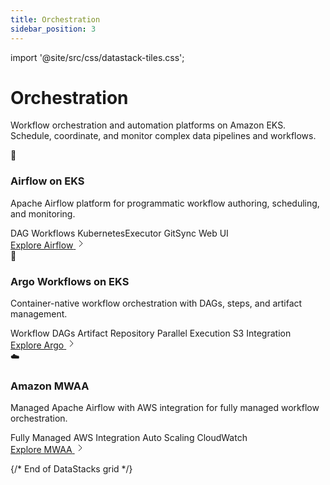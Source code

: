 ```yaml
---
title: Orchestration
sidebar_position: 3
---
```


import '@site/src/css/datastack-tiles.css';

# Orchestration

Workflow orchestration and automation platforms on Amazon EKS. Schedule, coordinate, and monitor complex data pipelines and workflows.

<div className="datastacks-grid">

<div className="datastack-card">
<div className="datastack-header">
<div className="datastack-icon">🔄</div>
<div className="datastack-content">
<h3>Airflow on EKS</h3>
<p className="datastack-description">Apache Airflow platform for programmatic workflow authoring, scheduling, and monitoring.</p>
</div>
</div>
<div className="datastack-features">
<span className="feature-tag">DAG Workflows</span>
<span className="feature-tag">KubernetesExecutor</span>
<span className="feature-tag">GitSync</span>
<span className="feature-tag">Web UI</span>
</div>
<div className="datastack-footer">
<a href="/data-on-eks/docs/datastacks/orchestration/airflow-on-eks/" className="datastack-link">
<span>Explore Airflow</span>
<svg className="arrow-icon" width="16" height="16" viewBox="0 0 16 16" fill="none">
<path d="M6 3l5 5-5 5" stroke="currentColor" strokeWidth="2" strokeLinecap="round" strokeLinejoin="round"/>
</svg>
</a>
</div>
</div>

<div className="datastack-card">
<div className="datastack-header">
<div className="datastack-icon">🔀</div>
<div className="datastack-content">
<h3>Argo Workflows on EKS</h3>
<p className="datastack-description">Container-native workflow orchestration with DAGs, steps, and artifact management.</p>
</div>
</div>
<div className="datastack-features">
<span className="feature-tag">Workflow DAGs</span>
<span className="feature-tag">Artifact Repository</span>
<span className="feature-tag">Parallel Execution</span>
<span className="feature-tag">S3 Integration</span>
</div>
<div className="datastack-footer">
<a href="/data-on-eks/docs/datastacks/orchestration/argoworkflows-on-eks/" className="datastack-link">
<span>Explore Argo</span>
<svg className="arrow-icon" width="16" height="16" viewBox="0 0 16 16" fill="none">
<path d="M6 3l5 5-5 5" stroke="currentColor" strokeWidth="2" strokeLinecap="round" strokeLinejoin="round"/>
</svg>
</a>
</div>
</div>

<div className="datastack-card">
<div className="datastack-header">
<div className="datastack-icon">☁️</div>
<div className="datastack-content">
<h3>Amazon MWAA</h3>
<p className="datastack-description">Managed Apache Airflow with AWS integration for fully managed workflow orchestration.</p>
</div>
</div>
<div className="datastack-features">
<span className="feature-tag">Fully Managed</span>
<span className="feature-tag">AWS Integration</span>
<span className="feature-tag">Auto Scaling</span>
<span className="feature-tag">CloudWatch</span>
</div>
<div className="datastack-footer">
<a href="/data-on-eks/docs/datastacks/orchestration/amazon-mwaa/" className="datastack-link">
<span>Explore MWAA</span>
<svg className="arrow-icon" width="16" height="16" viewBox="0 0 16 16" fill="none">
<path d="M6 3l5 5-5 5" stroke="currentColor" strokeWidth="2" strokeLinecap="round" strokeLinejoin="round"/>
</svg>
</a>
</div>
</div>

</div>

{/* End of DataStacks grid */}
